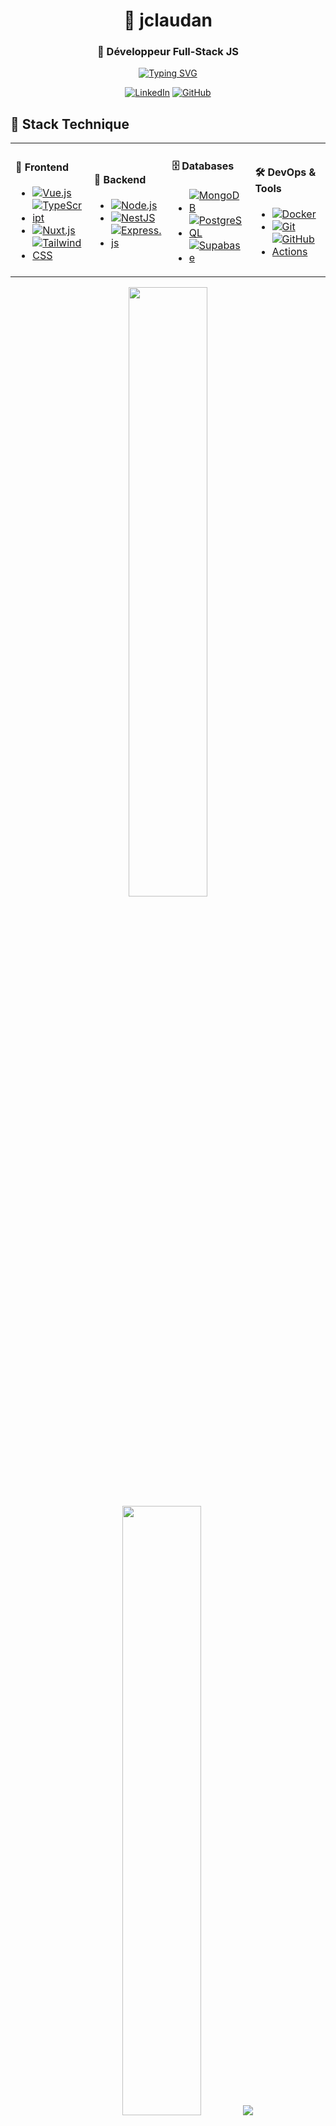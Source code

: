 <div align="center">

# 👋 jclaudan

### 🚀 Développeur Full-Stack JS

[![Typing SVG](https://readme-typing-svg.demolab.com?font=Fira+Code&pause=1000&color=00D4FF&center=true&vCenter=true&width=435&lines=Node.js+%7C+TypeScript+%7C+Vue.js;Full-Stack+Developer;Open+Source+Contributor;NestJS+Enthusiast)](https://git.io/typing-svg)

[![LinkedIn](https://img.shields.io/badge/LinkedIn-0077B5?style=for-the-badge&logo=linkedin&logoColor=white)](https://www.linkedin.com/in/jeremy-c-1b0b83158)
[![GitHub](https://img.shields.io/badge/GitHub-100000?style=for-the-badge&logo=github&logoColor=white)](https://github.com/jclaudan)

</div>

## 🎯 Stack Technique
<div align="center">
<table>
<tr>
<td width="25%">

#### 🎨 Frontend
- [![Vue.js](https://img.shields.io/badge/Vue.js-4FC08D?logo=vue.js&logoColor=white)](https://vuejs.org/)
- [![TypeScript](https://img.shields.io/badge/TypeScript-007ACC?logo=typescript&logoColor=white)](https://www.typescriptlang.org/)
- [![Nuxt.js](https://img.shields.io/badge/Nuxt.js-00DC82?logo=nuxt.js&logoColor=white)](https://nuxt.com/)
- [![Tailwind CSS](https://img.shields.io/badge/Tailwind_CSS-38B2AC?logo=tailwind-css&logoColor=white)](https://tailwindcss.com/)

</td>
<td width="25%">

#### 🚀 Backend
- [![Node.js](https://img.shields.io/badge/Node.js-43853D?logo=node.js&logoColor=white)](https://nodejs.org/)
- [![NestJS](https://img.shields.io/badge/-NestJS-ea2845?logo=nestjs&logoColor=white)](https://nestjs.com/)
- [![Express.js](https://img.shields.io/badge/Express.js-404D59?logo=express&logoColor=white)](https://expressjs.com/)

</td>

<td width="25%">

#### 🗄️ Databases
- [![MongoDB](https://img.shields.io/badge/MongoDB-4EA94B?logo=mongodb&logoColor=white)](https://www.mongodb.com/docs/)
- [![PostgreSQL](https://img.shields.io/badge/PostgreSQL-316192?logo=postgresql&logoColor=white)](https://www.postgresql.org/docs/)
- [![Supabase](https://img.shields.io/badge/Supabase-3ECF8E?logo=supabase&logoColor=white)](https://supabase.com/docs)

</td>

<td width="25%">

#### 🛠️ DevOps & Tools
- [![Docker](https://img.shields.io/badge/-Docker-2496ED?logo=docker&logoColor=white)](https://docs.docker.com/)
- [![Git](https://img.shields.io/badge/Git-F05032?logo=git&logoColor=white)](https://git-scm.com/doc)
- [![GitHub Actions](https://img.shields.io/badge/GitHub_Actions-2088FF?logo=github-actions&logoColor=white)](https://docs.github.com/en/actions)

</td>

</tr>
</table>
</div>


<p align="center">
  <img height="50%" width="auto" src="https://github-readme-stats.vercel.app/api?username=jclaudan&show_icons=true&count_private=true&theme=tokyonight&hide_border=true&hide=issues,contribs&bg_color=00000000">
  <img height="50%" width="auto" src="https://github-readme-stats.vercel.app/api/top-langs/?username=jclaudan&layout=compact&hide_border=true&theme=tokyonight&bg_color=00000000&langs_count=8">
  <img src="https://github-readme-streak-stats.herokuapp.com/?user=jclaudan&theme=tokyonight&hide_border=true&background=FFFFFF00">
</p>


<div align="center">

### 📈 Contribution Graph

<img src="https://github-readme-activity-graph.vercel.app/graph?username=jclaudan&theme=tokyonight&hide_border=true&bg_color=0D1117&color=00D4FF&line=4FC08D&point=E0234E" alt="Graphique d'activité GitHub" />

</div>

## 🚀 Contributions
<div align="center">
<table>
<tr>
<td width="50%">

#### 🚗 Candilib v2
- [Repository GitHub](https://github.com/LAB-MI/candilibV2)

</td>
<td width="50%">

#### 🍃 Mongoose
- [Pull Request GitHub](https://github.com/Automattic/mongoose/pull/10768)

</td>
</tr>
</table>
</div>
## 📚 Notes

### 🎯 **Navigation Rapide**

| 🎨 **Frontend**                                               | 🚀 **Backend**                                       | 🗄️ **Databases**                                   | 🧪 **Tests**                                      | 🏗️ **Architecture**                                                        | 🤖 **IA**                                                   | 🛠️ **DevOps**                                 |
| ------------------------------------------------------------ | --------------------------------------------------- | ------------------------------------------------- | ------------------------------------------------ | ------------------------------------------------------------------------- | ---------------------------------------------------------- | -------------------------------------------- |
| 🟢 [HTML5 Structure](./docs/fr/frontend/html5.md)             | 🟢 [Node.js Intro](./docs/fr/nodejs/README.md)       | 🟢 [PostgreSQL](./docs/fr/databases/postgresql.md) | 🟢 [Jest Premier test](./docs/fr/testing/jest.md) | 🟢 [Patterns courants](./docs/fr/patterns/README.md)                       | 🟢 [LangChain](./docs/fr/ai/README.md)                      | 🟢 [Git](./docs/fr/git/README.md)             |
| 🟢 [CSS3 Sélecteurs](./docs/fr/frontend/css3.md)              | 🟡 [NestJS Architecture](./docs/fr/nestjs/README.md) | 🟡 [MongoDB](./docs/fr/databases/mongodb.md)       | 🟡 [Vitest](./docs/fr/testing/vitest.md)          | 🟡 [Microservices](./docs/fr/architecture/microservices-complete-guide.md) | 🟡 [RAG Systems](./docs/fr/ai/rag-systems.md)               | 🟡 [Docker](./docs/fr/docker/README.md)       |
| 🟢 [Tailwind Installation](./docs/fr/frontend/tailwind.md)    | 🟠 [Performance](./docs/fr/nodejs/README.md)         |                                                   | 🟠 [Playwright](./docs/fr/testing/playwright.md)  | 🟠 [Architecture Hexagonale](./docs/fr/architecture/README.md)             | 🟠 [Prompt Engineering](./docs/fr/ai/prompt-engineering.md) | 🟠 [Terraform](./docs/fr/devops/terraform.md) |
| 🟡 [Vue.js Composition API](./docs/fr/vuejs/README.md)        | 🔴 [Patterns avancés](./docs/fr/nestjs/README.md)    |                                                   | 🔴 [Cypress](./docs/fr/testing/cypress.md)        | 🔴 [Production](./docs/fr/docker/README.md)                                | 🔴 [Agents complexes](./docs/fr/ai/ai-agents.md)            | 🔴 [Ansible](./docs/fr/devops/ansible.md)     |
|                                                              | 🔵 [GitLab CI](./docs/fr/devops/gitlab-ci.md)        |                                                   |                                                  |                                                                           |                                                            |                                              |  |
| 🟡 [TypeScript Types avancés](./docs/fr/typescript/README.md) |                                                     |                                                   |                                                  | ⚫ [Multi-cloud](./docs/fr/devops/terraform.md)                            |                                                            |                                              |
| 🟠 [Patterns avancés](./docs/fr/vuejs/README.md)              |                                                     |                                                   |                                                  |                                                                           |                                                            |                                              |
| 🔴 [Types conditionnels](./docs/fr/typescript/README.md)      |                                                     |                                                   |                                                  |                                                                           |                                                            |                                              |

### 🎨 **Frontend & UI/UX**
<div align="center">

| Technologie                                                           | Description                                                 |
| --------------------------------------------------------------------- | ----------------------------------------------------------- |
| [**Vue.js**](./docs/fr/vuejs/README.md)                               | Framework JavaScript progressif pour interfaces utilisateur |
| [**Vue.js CMS Integration**](./docs/fr/vuejs/cms-integration.md)      | Guide d'intégration CMS Vue.js (SPA vs micro-apps)          |
| [**Pinia**](./docs/fr/vuejs/pinia.md)                                 | State management officiel Vue 3                             |
| [**Vue Router**](./docs/fr/vuejs/vue-router.md)                       | Routing officiel Vue 3                                      |
| [**VueUse**](./docs/fr/vuejs/vueuse.md)                               | Collection de composables Vue                               |
| [**Nuxt.js**](./docs/fr/vuejs/nuxtjs.md)                              | Framework full-stack Vue                                    |
| [**Zod**](./docs/fr/vuejs/zod.md)                                     | Validation de schémas TypeScript                            |
| [**TypeScript**](./docs/fr/typescript/README.md)                      | JavaScript typé pour un développement robuste               |
| [**HTML5**](./docs/fr/frontend/html5.md)                              | Langage de balisage sémantique et accessible                |
| [**CSS3**](./docs/fr/frontend/css3.md)                                | Langage de style moderne et responsive                      |
| [**Tailwind CSS**](./docs/fr/frontend/tailwind.md)                    | Framework CSS utility-first pour designs rapides            |
| [**CSS Methodologies**](./docs/fr/frontend/css-methodologies.md)      | Guide des méthodologies CSS (BEM, SMACSS, OOCSS)            |
| [**Accessibility (RAWeb/WCAG)**](./docs/fr/frontend/accessibility.md) | Guide d'accessibilité web et standards WCAG                 |
| [**API Integration**](./docs/fr/frontend/api-integration.md)          | Guide d'intégration API (fetch vs axios, auth, CORS)        |
| [**TanStack Query**](./docs/fr/frontend/README.md)                    | Data fetching et caching                                    |
| [**TanStack Table**](./docs/fr/frontend/README.md)                    | Tables performantes et flexibles                            |
| [**Figma**](./docs/fr/design/figma.md)                                | Outil de design UI/UX collaboratif                          |

</div>


### 🚀 **Backend & APIs**
<div align="center">

| Technologie                                                  | Description                                    |
| ------------------------------------------------------------ | ---------------------------------------------- |
| [**Node.js**](./docs/fr/nodejs/README.md)                    | Runtime JavaScript pour applications serveur   |
| [**ESNext Evolution**](./docs/fr/nodejs/esnext-evolution.md) | Évolution JavaScript ES5 à ES2024              |
| [**NestJS**](./docs/fr/nestjs/README.md)                     | Framework Node.js avec architecture hexagonale |
| [**Stripe**](./docs/fr/nodejs/README.md)                     | Intégration paiements et abonnements           |

</div>

### 🗄️ **Bases de Données**
<div align="center">

| Technologie                                         | Description                               |
| --------------------------------------------------- | ----------------------------------------- |
| [**PostgreSQL**](./docs/fr/databases/postgresql.md) | Base de données relationnelle avancée     |
| [**MongoDB**](./docs/fr/databases/mongodb.md)       | Base de données NoSQL orientée documents  |
| [**Prisma**](./docs/fr/databases/prisma.md)         | ORM moderne pour TypeScript et JavaScript |

</div>

### 🧪 **Tests & Qualité**
<div align="center">

| Technologie                                       | Description                          |
| ------------------------------------------------- | ------------------------------------ |
| [**Jest**](./docs/fr/testing/jest.md)             | Framework de test JavaScript complet |
| [**Vitest**](./docs/fr/testing/vitest.md)         | Framework de test rapide pour Vite   |
| [**Playwright**](./docs/fr/testing/playwright.md) | Tests E2E cross-browser automatisés  |
| [**Cypress**](./docs/fr/testing/cypress.md)       | Tests E2E modernes et interactifs    |

</div>

### 🏗️ **Architecture & Patterns**
<div align="center">

| Technologie                                                                              | Description                                  |
| ---------------------------------------------------------------------------------------- | -------------------------------------------- |
| [**Architecture Hexagonale**](./docs/fr/architecture/README.md)                          | Principes d'architecture et SOLID            |
| [**Design Patterns**](./docs/fr/patterns/README.md)                                      | Patterns de conception modernes              |
| [**Arbres de Décision**](./docs/fr/architecture/decision-trees/database-architecture.md) | Guides pour choisir les bonnes architectures |
| [**Microservices**](./docs/fr/architecture/microservices-complete-guide.md)              | Architecture microservices et outils         |

</div>

### 🤖 **Intelligence Artificielle**
<div align="center">

| Technologie                                                  | Description                    |
| ------------------------------------------------------------ | ------------------------------ |
| [**LangChain.js**](./docs/fr/ai/README.md)                   | Framework pour applications IA |
| [**RAG Systems**](./docs/fr/ai/rag-systems.md)               | Retrieval-Augmented Generation |
| [**Prompt Engineering**](./docs/fr/ai/prompt-engineering.md) | Ingénierie de prompts avancée  |

</div>

### 🛠️ **DevOps & Infrastructure**
<div align="center">

| Technologie                                      | Description                                           |
| ------------------------------------------------ | ----------------------------------------------------- |
| [**Git**](./docs/fr/git/README.md)               | Système de contrôle de version avec workflows avancés |
| [**Docker**](./docs/fr/docker/README.md)         | Conteneurisation et orchestration                     |
| [**Ansible**](./docs/fr/devops/ansible.md)       | Automatisation et configuration                       |
| [**GitHub Actions**](./docs/fr/devops/README.md) | CI/CD et automatisation                               |
| [**Terraform**](./docs/fr/devops/terraform.md)   | Infrastructure as Code                                |

</div>

### ⚡ **Performance & Optimisation**
<div align="center">

| Technologie                                                   | Description                         |
| ------------------------------------------------------------- | ----------------------------------- |
| [**Frontend Performance**](./docs/fr/nodejs/README.md)        | Optimisation Vue/JS et bundle       |
| [**Backend Performance**](./docs/fr/nodejs/README.md)         | Optimisation Node.js et APIs        |
| [**Database Performance**](./docs/fr/databases/postgresql.md) | Optimisation requêtes et index      |
| [**Monitoring**](./docs/fr/devops/README.md)                  | Métriques et outils de surveillance |

</div>

## 🎯 **Concepts Clés par Catégorie**

### 🎨 **Frontend**

- **Réactivité** : [Vue.js Composition API](./docs/fr/vuejs/README.md#composition-api), [refs](./docs/fr/vuejs/README.md#refs-et-reactive), [computed](./docs/fr/vuejs/README.md#computed-properties)
- **Typage** : [TypeScript interfaces](./docs/fr/typescript/README.md#interfaces), [génériques](./docs/fr/typescript/README.md#generics), [types utilitaires](./docs/fr/typescript/README.md#utility-types)
- **HTML5** : [Structure sémantique](./docs/fr/frontend/html5.md#structure-sémantique), [accessibilité](./docs/fr/frontend/accessibility.md), [Web Components](./docs/fr/frontend/html5.md#web-components), [PWA](./docs/fr/frontend/html5.md#pwa)
- **CSS3** : [Flexbox](./docs/fr/frontend/css3.md#flexbox), [Grid](./docs/fr/frontend/css3.md#grid-layout), [animations](./docs/fr/frontend/css3.md#animations), [responsive design](./docs/fr/frontend/css3.md#responsive-design)
- **Tailwind CSS** : [Utility-first](./docs/fr/frontend/tailwind.md#utility-first), [composants personnalisés](./docs/fr/frontend/tailwind.md#components), [optimisation](./docs/fr/frontend/tailwind.md#optimisation)
- **Design** : [Figma components](./docs/fr/design/figma.md#components), [variants](./docs/fr/design/figma.md#variants), [design systems](./docs/fr/design/figma.md#design-systems)
- **Tests** : [Jest unit tests](./docs/fr/testing/jest.md), [Vitest performance](./docs/fr/testing/vitest.md), [Playwright E2E](./docs/fr/testing/playwright.md)

### 🚀 **Backend**

- **Architecture** : [Hexagonale](./docs/fr/architecture/README.md#architecture-hexagonale), [SOLID](./docs/fr/architecture/README.md#principes-solid), [Clean Code](./docs/fr/architecture/README.md#clean-code)
- **APIs** : [REST](./docs/fr/nestjs/README.md#rest-apis), [GraphQL](./docs/fr/nestjs/README.md#graphql), [microservices](./docs/fr/architecture/microservices-complete-guide.md)
- **Performance** : [Caching](./docs/fr/nodejs/README.md#caching), [optimization](./docs/fr/nodejs/README.md#performance), [monitoring](./docs/fr/nodejs/README.md#monitoring)
- **Sécurité** : [Authentication](./docs/fr/nestjs/README.md#authentication), [authorization](./docs/fr/nestjs/README.md#authorization), [validation](./docs/fr/nestjs/README.md#validation)


### 🗄️ **Données**

- **Relationnel** : [PostgreSQL](./docs/fr/databases/postgresql.md), [requêtes complexes](./docs/fr/databases/postgresql.md#requêtes-complexes), [indexation](./docs/fr/databases/postgresql.md#indexation)
- **NoSQL** : [MongoDB](./docs/fr/databases/mongodb.md), [agrégations](./docs/fr/databases/mongodb.md#agrégations), [sharding](./docs/fr/databases/mongodb.md#sharding)
- **Cache** : [Redis](./docs/fr/databases/README.md#redis), [stratégies de cache](./docs/fr/databases/README.md#stratégies-de-cache)
- **Migration** : [Versioning](./docs/fr/databases/prisma.md#migrations), [rollback](./docs/fr/databases/prisma.md#rollback), [CI/CD](./docs/fr/devops/gitlab-ci.md)


### 🏗️ **Architecture**

- **Patterns** : [Singleton](./docs/fr/patterns/oop-functional/creational-patterns.md#singleton), [Factory](./docs/fr/patterns/oop-functional/creational-patterns.md#factory), [Observer](./docs/fr/patterns/oop-functional/creational-patterns.md#observer), [Strategy](./docs/fr/patterns/oop-functional/creational-patterns.md#strategy)
- **Microservices** : [Communication](./docs/fr/architecture/microservices-complete-guide.md#communication), [service discovery](./docs/fr/architecture/microservices-complete-guide.md#service-discovery), [circuit breaker](./docs/fr/architecture/microservices-complete-guide.md#circuit-breaker)
- **DevOps** : [Docker](./docs/fr/docker/README.md), [Ansible](./docs/fr/devops/ansible.md), [Terraform](./docs/fr/devops/terraform.md), [CI/CD](./docs/fr/devops/gitlab-ci.md)
- **Monitoring** : [Logs](./docs/fr/nodejs/README.md#logging), [métriques](./docs/fr/nodejs/README.md#metrics), [tracing](./docs/fr/nodejs/README.md#tracing), [alerting](./docs/fr/nodejs/README.md#alerting)

---

<div align="center">

<img src="https://komarev.com/ghpvc/?username=jclaudan&style=for-the-badge&color=00D4FF&label=Profile+Views" alt="Profile Views" />

<img src="https://img.shields.io/github/followers/jclaudan?label=Followers&style=for-the-badge&color=4FC08D" alt="GitHub Followers" />

<img src="https://img.shields.io/github/stars/jclaudan?label=Stars&style=for-the-badge&color=E0234E" alt="GitHub Stars" />

</div>

---

<div align="center">

### 🌟 Merci de votre visite !

</div>
